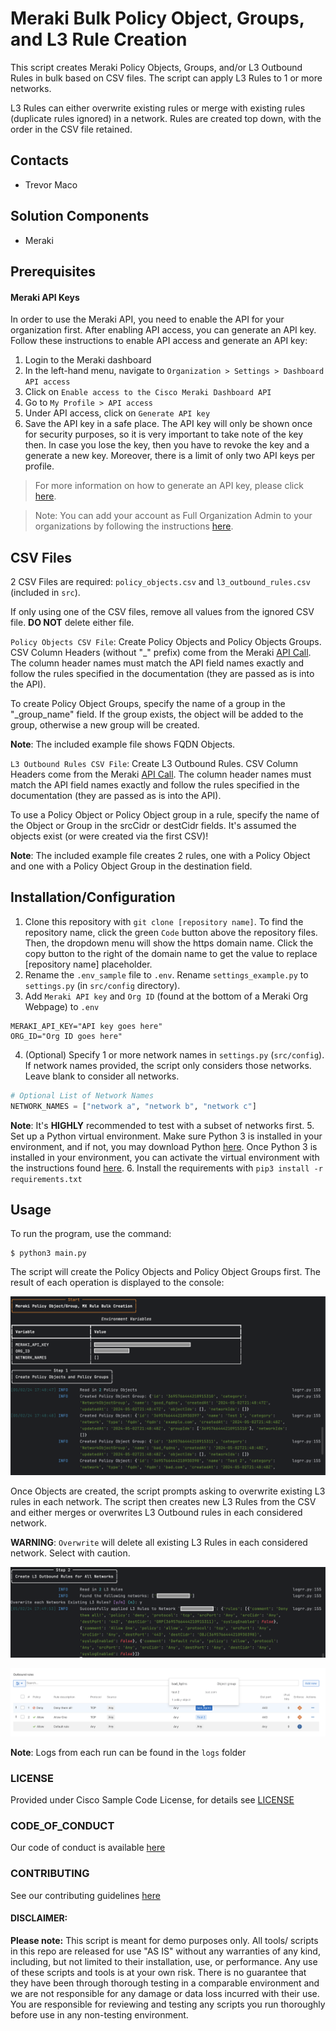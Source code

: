 # Meraki Bulk Policy Object, Groups, and L3 Rule Creation

This script creates Meraki Policy Objects, Groups, and/or L3 Outbound Rules in bulk based on CSV files. The script can apply L3 Rules to 1 or more networks.

L3 Rules can either overwrite existing rules or merge with existing rules (duplicate rules ignored) in a network. Rules are created top down, with the order in the CSV file retained.

## Contacts
* Trevor Maco

## Solution Components
* Meraki

## Prerequisites
#### Meraki API Keys
In order to use the Meraki API, you need to enable the API for your organization first. After enabling API access, you can generate an API key. Follow these instructions to enable API access and generate an API key:
1. Login to the Meraki dashboard
2. In the left-hand menu, navigate to `Organization > Settings > Dashboard API access`
3. Click on `Enable access to the Cisco Meraki Dashboard API`
4. Go to `My Profile > API access`
5. Under API access, click on `Generate API key`
6. Save the API key in a safe place. The API key will only be shown once for security purposes, so it is very important to take note of the key then. In case you lose the key, then you have to revoke the key and a generate a new key. Moreover, there is a limit of only two API keys per profile.

> For more information on how to generate an API key, please click [here](https://developer.cisco.com/meraki/api-v1/#!authorization/authorization). 

> Note: You can add your account as Full Organization Admin to your organizations by following the instructions [here](https://documentation.meraki.com/General_Administration/Managing_Dashboard_Access/Managing_Dashboard_Administrators_and_Permissions).

## CSV Files
2 CSV Files are required: `policy_objects.csv` and `l3_outbound_rules.csv` (included in `src`).

If only using one of the CSV files, remove all values from the ignored CSV file. **DO NOT** delete either file.

`Policy Objects CSV File`:
Create Policy Objects and Policy Objects Groups. CSV Column Headers (without "_" prefix) come from the Meraki [API Call](https://developer.cisco.com/meraki/api-v1/create-organization-policy-object/). The column header names must match the API field names exactly and follow the rules specified in the documentation (they are passed as is into the API).

To create Policy Object Groups, specify the name of a group in the "_group_name" field. If the group exists, the object will be added to the group, otherwise a new group will be created.

**Note**: The included example file shows FQDN Objects.

`L3 Outbound Rules CSV File`:
Create L3 Outbound Rules. CSV Column Headers come from the Meraki [API Call](https://developer.cisco.com/meraki/api-v1/update-network-appliance-firewall-l-3-firewall-rules/). The column header names must match the API field names exactly and follow the rules specified in the documentation (they are passed as is into the API).

To use a Policy Object or Policy Object group in a rule, specify the name of the Object or Group in the srcCidr or destCidr fields. It's assumed the objects exist (or were created via the first CSV)!

**Note**: The included example file creates 2 rules, one with a Policy Object and one with a Policy Object Group in the destination field.

## Installation/Configuration
1. Clone this repository with `git clone [repository name]`. To find the repository name, click the green `Code` button above the repository files. Then, the dropdown menu will show the https domain name. Click the copy button to the right of the domain name to get the value to replace [repository name] placeholder.
2. Rename the `.env_sample` file to `.env`. Rename `settings_example.py` to `settings.py` (in `src/config` directory).
3. Add `Meraki API key` and `Org ID` (found at the bottom of a Meraki Org Webpage) to `.env`
```dotenv
MERAKI_API_KEY="API key goes here"
ORG_ID="Org ID goes here"
```
4. (Optional) Specify 1 or more network names in `settings.py` (`src/config`). If network names provided, the script only considers those networks. Leave blank to consider all networks.
```python
# Optional List of Network Names
NETWORK_NAMES = ["network a", "network b", "network c"]
```
**Note**: It's **HIGHLY** recommended to test with a subset of networks first.
5. Set up a Python virtual environment. Make sure Python 3 is installed in your environment, and if not, you may download Python [here](https://www.python.org/downloads/). Once Python 3 is installed in your environment, you can activate the virtual environment with the instructions found [here](https://docs.python.org/3/tutorial/venv.html).
6. Install the requirements with `pip3 install -r requirements.txt`

## Usage

To run the program, use the command:
```
$ python3 main.py
```

The script will create the Policy Objects and Policy Object Groups first. The result of each operation is displayed to the console:

![console_object_creation.png](IMAGES/console_object_creation.png)

Once Objects are created, the script prompts asking to overwrite existing L3 rules in each network. The script then creates new L3 Rules from the CSV and either merges or overwrites L3 Outbound rules in each considered network.

**WARNING**: `Overwrite` will delete all existing L3 Rules in each considered network. Select with caution.

![console_l3_rule_creation.png](IMAGES/console_l3_rule_creation.png)

![meraki_l3_rules.png](IMAGES/meraki_l3_rules.png)

**Note**: Logs from each run can be found in the `logs` folder

### LICENSE

Provided under Cisco Sample Code License, for details see [LICENSE](LICENSE.md)

### CODE_OF_CONDUCT

Our code of conduct is available [here](CODE_OF_CONDUCT.md)

### CONTRIBUTING

See our contributing guidelines [here](CONTRIBUTING.md)

#### DISCLAIMER:
<b>Please note:</b> This script is meant for demo purposes only. All tools/ scripts in this repo are released for use "AS IS" without any warranties of any kind, including, but not limited to their installation, use, or performance. Any use of these scripts and tools is at your own risk. There is no guarantee that they have been through thorough testing in a comparable environment and we are not responsible for any damage or data loss incurred with their use.
You are responsible for reviewing and testing any scripts you run thoroughly before use in any non-testing environment.